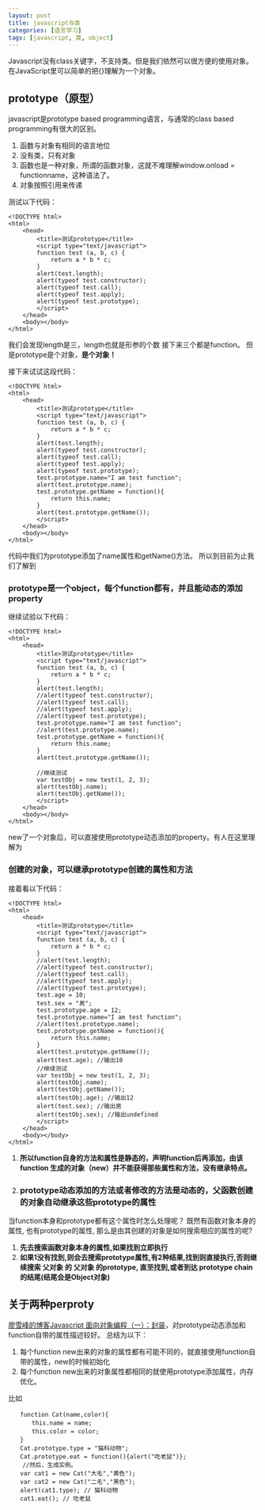 ```yaml
---
layout: post
title: javascript与类
categories: [语言学习]
tags: [javascript, 类, object]
---
```

Javascript没有class关键字，不支持类。但是我们依然可以很方便的使用对象。在JavaScript里可以简单的把{}理解为一个对象。

## prototype（原型）
javascript是prototype based programming语言，与通常的class based programming有很大的区别。

1. 函数与对象有相同的语言地位
2. 没有类，只有对象
3. 函数也是一种对象，所谓的函数对象，这就不难理解window.onload = functionname，这种语法了。
4. 对象按照引用来传递

测试以下代码：

```
<!DOCTYPE html>
<html>
	<head>
		<title>测试prototype</title>
		<script type="text/javascript">
		function test (a, b, c) {
			return a * b * c;
		}
		alert(test.length);
		alert(typeof test.constructor);
		alert(typeof test.call);
		alert(typeof test.apply);
		alert(typeof test.prototype);
		</script>
	</head>
	<body></body>
</html>
```
我们会发现length是三，length也就是形参的个数
接下来三个都是function。
但是prototype是个对象，**是个对象！**

接下来试试这段代码：

```
<!DOCTYPE html>
<html>
	<head>
		<title>测试prototype</title>
		<script type="text/javascript">
		function test (a, b, c) {
			return a * b * c;
		}
		alert(test.length);
		alert(typeof test.constructor);
		alert(typeof test.call);
		alert(typeof test.apply);
		alert(typeof test.prototype);
		test.prototype.name="I am test function";
		alert(test.prototype.name);
		test.prototype.getName = function(){
			return this.name;
		}
		alert(test.prototype.getName());
		</script>
	</head>
	<body></body>
</html>
```
代码中我们为prototype添加了name属性和getName()方法。
所以到目前为止我们了解到<h3>**prototype是一个object，每个function都有，并且能动态的添加property**</h3>

继续试验以下代码：

```
<!DOCTYPE html>
<html>
	<head>
		<title>测试prototype</title>
		<script type="text/javascript">
		function test (a, b, c) {
			return a * b * c;
		}
		alert(test.length);
		//alert(typeof test.constructor);
		//alert(typeof test.call);
		//alert(typeof test.apply);
		//alert(typeof test.prototype);
		test.prototype.name="I am test function";
		//alert(test.prototype.name);
		test.prototype.getName = function(){
			return this.name;
		}
		alert(test.prototype.getName());

		//继续测试
		var testObj = new test(1, 2, 3);
		alert(testObj.name);
		alert(testObj.getName());
		</script>
	</head>
	<body></body>
</html>

```
new了一个对象后，可以直接使用prototype动态添加的property。有人在这里理解为<h3>**创建的对象，可以继承prototype创建的属性和方法**</h3>

接着看以下代码：

```
<!DOCTYPE html>
<html>
	<head>
		<title>测试prototype</title>
		<script type="text/javascript">
		function test (a, b, c) {
			return a * b * c;
		}
		//alert(test.length);
		//alert(typeof test.constructor);
		//alert(typeof test.call);
		//alert(typeof test.apply);
		//alert(typeof test.prototype);
		test.age = 10;
		test.sex = "男";
		test.prototype.age = 12;
		test.prototype.name="I am test function";
		//alert(test.prototype.name);
		test.prototype.getName = function(){
			return this.name;
		}
		alert(test.prototype.getName());
		alert(test.age); //输出10 
		//继续测试
		var testObj = new test(1, 2, 3);
		alert(testObj.name); 
		alert(testObj.getName());
		alert(testObj.age); //输出12
		alert(test.sex); //输出男
		alert(testObj.sex); //输出undefined
		</script>
	</head>
	<body></body>
</html>
```
1. **所以function自身的方法和属性是静态的，声明function后再添加，由该function 生成的对象（new）并不能获得那些属性和方法，没有继承特点。**

2. <h3>prototype动态添加的方法或者修改的方法是动态的，父函数创建的对象自动继承这些prototype的属性</h3>

当function本身和prototype都有这个属性时怎么处理呢？
既然有函数对象本身的属性, 也有prototype的属性, 那么是由其创建的对象是如何搜索相应的属性的呢?

1. **先去搜索函数对象本身的属性,如果找到立即执行**
2. **如果1没有找到,则会去搜索prototype属性,有2种结果,找到则直接执行,否则继续搜索 父对象 的 父对象 的prototype, 直至找到,或者到达 prototype chain 的结尾(结尾会是Object对象)**

## 关于两种perproty
[廖雪峰的博客Javascript 面向对象编程（一）：封装](http://www.ruanyifeng.com/blog/2010/05/object-oriented_javascript_encapsulation.html)，对prototype动态添加和function自带的属性描述较好。
总结为以下：

1. 每个function new出来的对象的属性都有可能不同的，就直接使用function自带的属性，new的时候初始化
2. 每个function new出来的对象属性都相同的就使用prototype添加属性，内存优化。

比如

```
　　function Cat(name,color){
　　　　this.name = name;
　　　　this.color = color;
　　}
　　Cat.prototype.type = "猫科动物";
　　Cat.prototype.eat = function(){alert("吃老鼠")};
	//然后，生成实例。
　　var cat1 = new Cat("大毛","黄色");
　　var cat2 = new Cat("二毛","黑色");
　　alert(cat1.type); // 猫科动物
　　cat1.eat(); // 吃老鼠
```